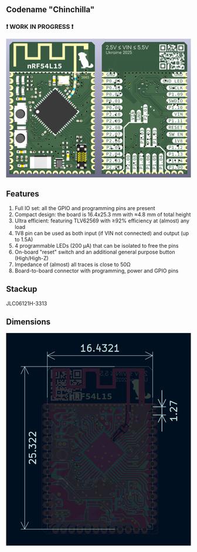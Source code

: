 ## Codename "Chinchilla"

### ❗️ WORK IN PROGRESS ❗️

![3D view](./images/3d.png)

## Features

1. Full IO set: all the GPIO and programming pins are present
2. Compact design: the board is 16.4x25.3 mm with ≈4.8 mm of total height
3. Ultra efficient: featuring TLV62569 with ≥92% efficiency at (almost) any load
4. 1V8 pin can be used as both input (if VIN not connected) and output (up to 1.5A)
5. 4 programmable LEDs (200 µA) that can be isolated to free the pins
6. On-board "reset" switch and an additional general purpose button (High/High-Z)
7. Impedance of (almost) all traces is close to 50Ω
8. Board-to-board connector with programming, power and GPIO pins 

## Stackup

JLC06121H-3313

## Dimensions

![Dimensions](./images/dimensions.png)

